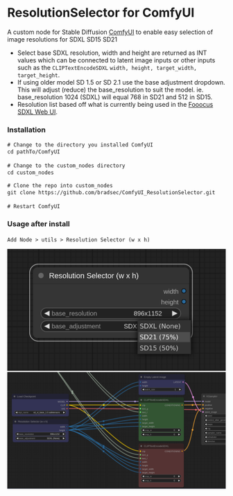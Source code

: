 # ResolutionSelector for ComfyUI

A custom node for Stable Diffusion [ComfyUI](https://github.com/comfyanonymous/ComfyUI) to enable easy selection of image resolutions for SDXL SD15 SD21

- Select base SDXL resolution, width and height are returned as INT values which can be connected to latent image inputs or other inputs such as the `CLIPTextEncodeSDXL` `width, height, target_width, target_height`. 
- If using older model SD 1.5 or SD 2.1 use the base adjustment dropdown. This will adjust (reduce) the base_resolution to suit the model. ie. base_resolution 1024 (SDXL) will equal 768 in SD21 and 512 in SD15.
- Resolution list based off what is currently being used in the [Fooocus SDXL Web UI](https://github.com/lllyasviel/Fooocus).

### Installation

```
# Change to the directory you installed ComfyUI
cd pathTo/ComfyUI

# Change to the custom_nodes directory
cd custom_nodes
```

```terminal
# Clone the repo into custom_nodes
git clone https://github.com/bradsec/ComfyUI_ResolutionSelector.git

# Restart ComfyUI
```

### Usage after install
`Add Node > utils > Resolution Selector (w x h)`



![image](resolutionselector_node.png)
![image](sdxl_hookup.png)